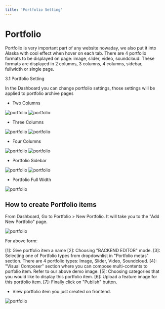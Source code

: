 ```yaml
---
title: 'Portfolio Setting'
---
```


# Portfolio

Portfolio is very important part of any website nowaday, we also put it into Alaska with cool effect when hover on each tab. There are 4 portfolio formats to be displayed on page: image, slider, video, soundcloud. These formats are displayed in 2 columns, 3 columns, 4 columns, sidebar, fullwidth or single page.

3.1 Portfolio Setting

In the Dashboard you can change portfolio settings, those settings will be applied to portfolio archive pages

- Two Columns

![portfolio](https://raw.githubusercontent.com/vulinhpc/alaska-docs/master/docs/.vuepress/public/img/portfolio_5.png)
![portfolio](https://raw.githubusercontent.com/vulinhpc/alaska-docs/master/docs/.vuepress/public/img/portfolio_2.png)

- Three Columns

![portfolio](https://raw.githubusercontent.com/vulinhpc/alaska-docs/master/docs/.vuepress/public/img/portfolio_6.png)
![portfolio](https://raw.githubusercontent.com/vulinhpc/alaska-docs/master/docs/.vuepress/public/img/portfolio_1.png)

- Four Columns

![portfolio](https://raw.githubusercontent.com/vulinhpc/alaska-docs/master/docs/.vuepress/public/img/portfolio_7.png)
![portfolio](https://raw.githubusercontent.com/vulinhpc/alaska-docs/master/docs/.vuepress/public/img/portfolio_3.png)

- Portfolio Sidebar

![portfolio](https://raw.githubusercontent.com/vulinhpc/alaska-docs/master/docs/.vuepress/public/img/portfolio_8.png)
![portfolio](https://raw.githubusercontent.com/vulinhpc/alaska-docs/master/docs/.vuepress/public/img/portfolio_4.png)

- Portfolio Full Width

![portfolio](https://raw.githubusercontent.com/vulinhpc/alaska-docs/master/docs/.vuepress/public/img/portfolio_9.png)

## How to create Portfolio items

From Dashboard, Go to Portfolio > New Portfolio. It will take you to the "Add New Portfolio" page.

![portfolio](https://raw.githubusercontent.com/vulinhpc/alaska-docs/master/docs/.vuepress/public/img/portfolio_11.png)

For above form:

[1]: Give portfolio item a name
[2]: Choosing "BACKEND EDITOR" mode.
[3]: Selecting one of Portfolio types from dropdownlist in "Portfolio metas" section. There are 4 portfolio types: Image, Slider, Video, Soundcloud.
[4]: "Visual Composer" section where you can compose multi-contents to porfolio item. Refer to our above demo image.
[5]: Choosing categories that you would like to display this portfolio item.
[6]: Upload a feature image for this portfolio item.
[7]: Finally click on "Publish" button.

- View portfolio item you just created on frontend.

![portfolio](https://raw.githubusercontent.com/vulinhpc/alaska-docs/master/docs/.vuepress/public/img/portfolio_12.png)
